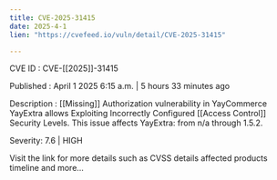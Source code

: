 ```yaml
---
title: CVE-2025-31415
date: 2025-4-1
lien: "https://cvefeed.io/vuln/detail/CVE-2025-31415"

---
```


CVE ID : CVE-[[2025]]-31415
 
Published :  April 1
2025
6:15 a.m. | 5 hours
33 minutes ago
 
Description :  [[Missing]] Authorization vulnerability in YayCommerce YayExtra allows Exploiting Incorrectly Configured  [[Access Control]] Security Levels. This issue affects YayExtra: from n/a through 1.5.2.
 
Severity: 7.6 | HIGH
 
Visit the link for more details
such as CVSS details
affected products
timeline
and more...
